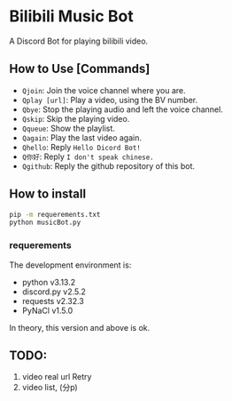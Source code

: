 # Bilibili Music Bot

A Discord Bot for playing bilibili video.

## How to Use [Commands]

- `Qjoin`: Join the voice channel where you are.
- `Qplay [url]`: Play a video, using the BV number.
- `Qbye`: Stop the playing audio and left the voice channel.
- `Qskip`: Skip the playing video.
- `Qqueue`: Show the playlist.
- `Qagain`: Play the last video again.
- `Qhello`: Reply `Hello Dicord Bot!`
- `Q你好`: Reply `I don't speak chinese.`
- `Qgithub`: Reply the github repository of this bot.

## How to install

```cmd
pip -m requerements.txt
python musicBot.py
```

### requerements

The development environment is:
- python v3.13.2
- discord.py v2.5.2
- requests v2.32.3
- PyNaCl v1.5.0

In theory, this version and above is ok.

## TODO:
 1. video real url Retry
 2. video list, (分p)